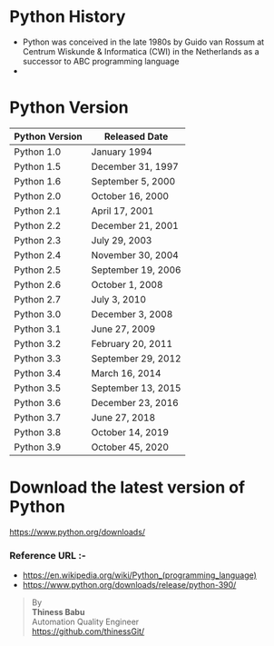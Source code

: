 # Python History

* Python was conceived in the late 1980s by Guido van Rossum at Centrum Wiskunde & Informatica (CWI) in the Netherlands
  as a successor to ABC programming language
*

# Python Version

|Python Version|Released Date|
|--------------|-------------|
|Python 1.0    |January 1994|
|Python 1.5    |December 31, 1997|
|Python 1.6    |September 5, 2000|
|Python 2.0    |October 16, 2000|
|Python 2.1    |April 17, 2001|
|Python 2.2    |December 21, 2001|
|Python 2.3    |July 29, 2003|
|Python 2.4    |November 30, 2004|
|Python 2.5    |September 19, 2006|
|Python 2.6    |October 1, 2008|
|Python 2.7    |July 3, 2010|
|Python 3.0    |December 3, 2008|
|Python 3.1    |June 27, 2009|
|Python 3.2    |February 20, 2011|
|Python 3.3    |September 29, 2012|
|Python 3.4    |March 16, 2014|
|Python 3.5    |September 13, 2015|
|Python 3.6    |December 23, 2016|
|Python 3.7    |June 27, 2018|
|Python 3.8    |October 14, 2019|
|Python 3.9|October 45, 2020|

# Download the latest version of Python
https://www.python.org/downloads/

### Reference URL :-

* https://en.wikipedia.org/wiki/Python_(programming_language)
* https://www.python.org/downloads/release/python-390/


>By<br/> 
**Thiness Babu**<br/> 
Automation Quality Engineer<br/>
https://github.com/thinessGit/ <br/>